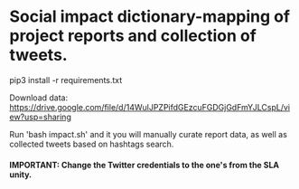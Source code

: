 # Social impact dictionary-mapping of project reports and collection of tweets.

pip3 install -r requirements.txt

Download data: https://drive.google.com/file/d/14WulJPZPifdGEzcuFGDGjGdFmYJLCspL/view?usp=sharing

Run 'bash impact.sh' and it you will manually curate report data, as well as collected tweets based on hashtags search.

#### IMPORTANT: Change the Twitter credentials to the one's from the SLA unity.
